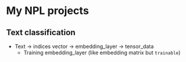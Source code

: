 # My NPL projects

## Text classification
- Text -> indices vector -> embedding_layer -> tensor_data
    + Training embedding_layer (like embedding matrix but `trainable`)